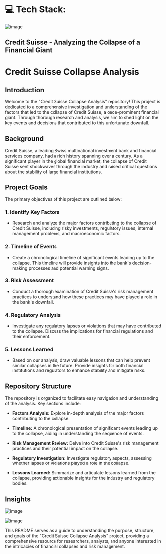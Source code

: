 # 💻 Tech Stack: 

![image](https://github.com/nitinkc1/credit_suisse_bank_collapsed_Analysis/assets/130339748/b7d2630a-434d-4c42-aac3-42b26c99a4bb)


## Credit Suisse - Analyzing the Collapse of a Financial Giant

# Credit Suisse Collapse Analysis

## Introduction

Welcome to the "Credit Suisse Collapse Analysis" repository! This project is dedicated to a comprehensive investigation and understanding of the factors that led to the collapse of Credit Suisse, a once-prominent financial giant. Through thorough research and analysis, we aim to shed light on the key events and decisions that contributed to this unfortunate downfall.

## Background

Credit Suisse, a leading Swiss multinational investment bank and financial services company, had a rich history spanning over a century. As a significant player in the global financial market, the collapse of Credit Suisse sent shockwaves through the industry and raised critical questions about the stability of large financial institutions.

## Project Goals

The primary objectives of this project are outlined below:

### 1. Identify Key Factors
- Research and analyze the major factors contributing to the collapse of Credit Suisse, including risky investments, regulatory issues, internal management problems, and macroeconomic factors.

### 2. Timeline of Events
- Create a chronological timeline of significant events leading up to the collapse. This timeline will provide insights into the bank's decision-making processes and potential warning signs.

### 3. Risk Assessment
- Conduct a thorough examination of Credit Suisse's risk management practices to understand how these practices may have played a role in the bank's downfall.

### 4. Regulatory Analysis
- Investigate any regulatory lapses or violations that may have contributed to the collapse. Discuss the implications for financial regulations and their enforcement.

### 5. Lessons Learned
- Based on our analysis, draw valuable lessons that can help prevent similar collapses in the future. Provide insights for both financial institutions and regulators to enhance stability and mitigate risks.

## Repository Structure

The repository is organized to facilitate easy navigation and understanding of the analysis. Key sections include:

- **Factors Analysis:** Explore in-depth analysis of the major factors contributing to the collapse.
  
- **Timeline:** A chronological presentation of significant events leading up to the collapse, aiding in understanding the sequence of events.

- **Risk Management Review:** Delve into Credit Suisse's risk management practices and their potential impact on the collapse.

- **Regulatory Investigation:** Investigate regulatory aspects, assessing whether lapses or violations played a role in the collapse.

- **Lessons Learned:** Summarize and articulate lessons learned from the collapse, providing actionable insights for the industry and regulatory bodies.

## Insights

![image](https://github.com/nitinkc1/credit_suisse_bank_collapsed_Analysis/blob/main/credit%20suisse%20bank%201.png)

![image](https://github.com/nitinkc1/credit_suisse_bank_collapsed_Analysis/blob/main/credit%20suisse%20bank%202.png)

This README serves as a guide to understanding the purpose, structure, and goals of the "Credit Suisse Collapse Analysis" project, providing a comprehensive resource for researchers, analysts, and anyone interested in the intricacies of financial collapses and risk management.


